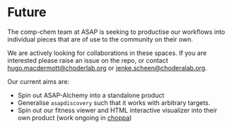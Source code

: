 Future
=======

The comp-chem team at ASAP is seeking to productise our workflows into individual pieces that are of use to the community on their own.

We are actively looking for collaborations in these spaces. If you are interested please raise an issue on the repo, or contact hugo.macdermott@choderlab.org or jenke.scheen@choderalab.org.

Our current aims are:

* Spin out ASAP-Alchemy into a standalone product
* Generalise `asapdiscovery` such that it works with arbitrary targets.
* Spin out our fitness viewer and HTML interactive visualizer into their own product (work ongoing in [choppa](https://github.com/asapdiscovery/choppa))
